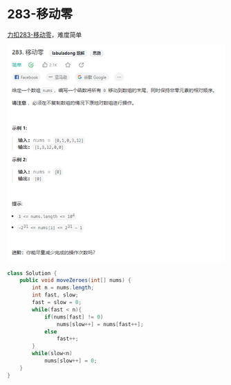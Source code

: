 # 283-移动零

[力扣283-移动零](https://leetcode.cn/problems/move-zeroes/)，难度简单

![image-20230818141503211](https://raw.githubusercontent.com/lqyspace/mypic/master/PicBed/202308181415435.png)

```java
class Solution {
    public void moveZeroes(int[] nums) {
		int n = nums.length;
        int fast, slow;
        fast = slow = 0;
        while(fast < n){
            if(nums[fast] != 0)
                nums[slow++] = nums[fast++];
            else
                fast++;
        }
        while(slow<n)
            nums[slow++] = 0; 
    }
}
```


